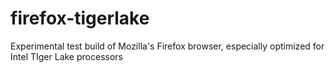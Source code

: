 # firefox-tigerlake
Experimental test build of Mozilla's Firefox browser, especially optimized for Intel TIger Lake processors
